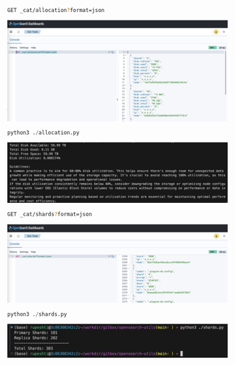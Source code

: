 
```bash
GET _cat/allocation?format=json
```

![allocation-os](./allocation-aos.png)

```py
python3 ./allocation.py
```

![allocation](./allocation.png)



```bash
GET _cat/shards?format=json
```

![shards-aos](./shards-aos.png)

```py
python3 ./shards.py
```

 ![shards](./shards.png)
